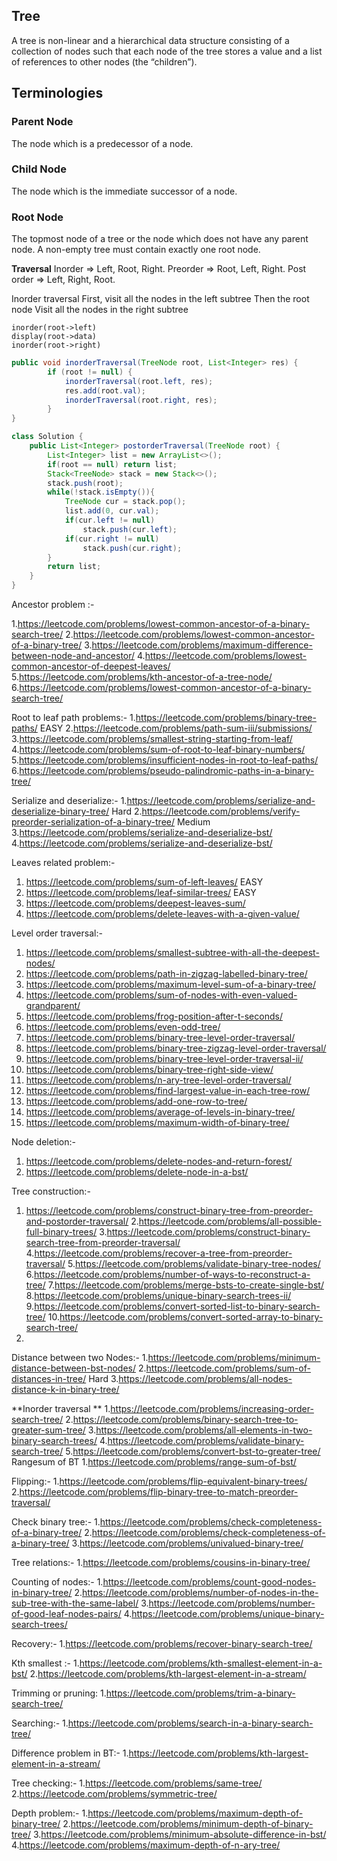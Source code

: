 ## Tree

A tree is non-linear and a hierarchical data structure consisting of a collection of nodes such that each node of the tree stores a value and a list of references to other nodes (the “children”).

## Terminologies

### Parent Node
The node which is a predecessor of a node.

### Child Node
The node which is the immediate successor of a node.

### Root Node
The topmost node of a tree or the node which does not have any parent node.
A non-empty tree must contain exactly one root node.

__Traversal__
Inorder => Left, Root, Right.
Preorder => Root, Left, Right.
Post order => Left, Right, Root.

Inorder traversal
First, visit all the nodes in the left subtree
Then the root node
Visit all the nodes in the right subtree
```
inorder(root->left)
display(root->data)
inorder(root->right)
```

```java
public void inorderTraversal(TreeNode root, List<Integer> res) {
        if (root != null) {
            inorderTraversal(root.left, res);
            res.add(root.val);
            inorderTraversal(root.right, res);
        }
}
```

```java
class Solution {
    public List<Integer> postorderTraversal(TreeNode root) {
        List<Integer> list = new ArrayList<>();
        if(root == null) return list;
        Stack<TreeNode> stack = new Stack<>();
        stack.push(root);
        while(!stack.isEmpty()){
            TreeNode cur = stack.pop();
            list.add(0, cur.val);
            if(cur.left != null)
                stack.push(cur.left);
            if(cur.right != null)
                stack.push(cur.right);
        }
        return list;
    }
}
```

Ancestor problem :-

1.https://leetcode.com/problems/lowest-common-ancestor-of-a-binary-search-tree/
2.https://leetcode.com/problems/lowest-common-ancestor-of-a-binary-tree/
3.https://leetcode.com/problems/maximum-difference-between-node-and-ancestor/
4.https://leetcode.com/problems/lowest-common-ancestor-of-deepest-leaves/
5.https://leetcode.com/problems/kth-ancestor-of-a-tree-node/
6.https://leetcode.com/problems/lowest-common-ancestor-of-a-binary-search-tree/

Root to leaf path problems:-
1.https://leetcode.com/problems/binary-tree-paths/ EASY
2.https://leetcode.com/problems/path-sum-iii/submissions/
3.https://leetcode.com/problems/smallest-string-starting-from-leaf/
4.https://leetcode.com/problems/sum-of-root-to-leaf-binary-numbers/
5.https://leetcode.com/problems/insufficient-nodes-in-root-to-leaf-paths/
6.https://leetcode.com/problems/pseudo-palindromic-paths-in-a-binary-tree/

Serialize and deserialize:-
1.https://leetcode.com/problems/serialize-and-deserialize-binary-tree/ Hard
2.https://leetcode.com/problems/verify-preorder-serialization-of-a-binary-tree/ Medium
3.https://leetcode.com/problems/serialize-and-deserialize-bst/
4.https://leetcode.com/problems/serialize-and-deserialize-bst/

Leaves related problem:-
1. https://leetcode.com/problems/sum-of-left-leaves/ EASY
2. https://leetcode.com/problems/leaf-similar-trees/ EASY
3. https://leetcode.com/problems/deepest-leaves-sum/
4. https://leetcode.com/problems/delete-leaves-with-a-given-value/

Level order traversal:-
1. https://leetcode.com/problems/smallest-subtree-with-all-the-deepest-nodes/
2. https://leetcode.com/problems/path-in-zigzag-labelled-binary-tree/
3. https://leetcode.com/problems/maximum-level-sum-of-a-binary-tree/
4. https://leetcode.com/problems/sum-of-nodes-with-even-valued-grandparent/
5. https://leetcode.com/problems/frog-position-after-t-seconds/
6. https://leetcode.com/problems/even-odd-tree/
7. https://leetcode.com/problems/binary-tree-level-order-traversal/
8. https://leetcode.com/problems/binary-tree-zigzag-level-order-traversal/
9. https://leetcode.com/problems/binary-tree-level-order-traversal-ii/
10. https://leetcode.com/problems/binary-tree-right-side-view/
11. https://leetcode.com/problems/n-ary-tree-level-order-traversal/
12. https://leetcode.com/problems/find-largest-value-in-each-tree-row/
13. https://leetcode.com/problems/add-one-row-to-tree/
14. https://leetcode.com/problems/average-of-levels-in-binary-tree/
15. https://leetcode.com/problems/maximum-width-of-binary-tree/

Node deletion:-
1. https://leetcode.com/problems/delete-nodes-and-return-forest/
2. https://leetcode.com/problems/delete-node-in-a-bst/

Tree construction:-
1. https://leetcode.com/problems/construct-binary-tree-from-preorder-and-postorder-traversal/
2.https://leetcode.com/problems/all-possible-full-binary-trees/
3.https://leetcode.com/problems/construct-binary-search-tree-from-preorder-traversal/
4.https://leetcode.com/problems/recover-a-tree-from-preorder-traversal/
5.https://leetcode.com/problems/validate-binary-tree-nodes/
6.https://leetcode.com/problems/number-of-ways-to-reconstruct-a-tree/
7.https://leetcode.com/problems/merge-bsts-to-create-single-bst/
8.https://leetcode.com/problems/unique-binary-search-trees-ii/
9.https://leetcode.com/problems/convert-sorted-list-to-binary-search-tree/
10.https://leetcode.com/problems/convert-sorted-array-to-binary-search-tree/
11.

Distance between two Nodes:-
1.https://leetcode.com/problems/minimum-distance-between-bst-nodes/
2.https://leetcode.com/problems/sum-of-distances-in-tree/ Hard
3.https://leetcode.com/problems/all-nodes-distance-k-in-binary-tree/

**Inorder traversal **
1.https://leetcode.com/problems/increasing-order-search-tree/
2.https://leetcode.com/problems/binary-search-tree-to-greater-sum-tree/
3.https://leetcode.com/problems/all-elements-in-two-binary-search-trees/
4.https://leetcode.com/problems/validate-binary-search-tree/
5.https://leetcode.com/problems/convert-bst-to-greater-tree/
Rangesum of BT
1.https://leetcode.com/problems/range-sum-of-bst/

Flipping:-
1.https://leetcode.com/problems/flip-equivalent-binary-trees/
2.https://leetcode.com/problems/flip-binary-tree-to-match-preorder-traversal/

Check binary tree:-
1.https://leetcode.com/problems/check-completeness-of-a-binary-tree/
2.https://leetcode.com/problems/check-completeness-of-a-binary-tree/
3.https://leetcode.com/problems/univalued-binary-tree/

Tree relations:-
1.https://leetcode.com/problems/cousins-in-binary-tree/

Counting of nodes:-
1.https://leetcode.com/problems/count-good-nodes-in-binary-tree/
2.https://leetcode.com/problems/number-of-nodes-in-the-sub-tree-with-the-same-label/
3.https://leetcode.com/problems/number-of-good-leaf-nodes-pairs/
4.https://leetcode.com/problems/unique-binary-search-trees/

Recovery:-
1.https://leetcode.com/problems/recover-binary-search-tree/

Kth smallest :-
1.https://leetcode.com/problems/kth-smallest-element-in-a-bst/
2.https://leetcode.com/problems/kth-largest-element-in-a-stream/

Trimming or pruning:
1.https://leetcode.com/problems/trim-a-binary-search-tree/

Searching:-
1.https://leetcode.com/problems/search-in-a-binary-search-tree/

Difference problem in BT:-
1.https://leetcode.com/problems/kth-largest-element-in-a-stream/

Tree checking:-
1.https://leetcode.com/problems/same-tree/
2.https://leetcode.com/problems/symmetric-tree/

Depth problem:-
1.https://leetcode.com/problems/maximum-depth-of-binary-tree/
2.https://leetcode.com/problems/minimum-depth-of-binary-tree/
3.https://leetcode.com/problems/minimum-absolute-difference-in-bst/
4.https://leetcode.com/problems/maximum-depth-of-n-ary-tree/
